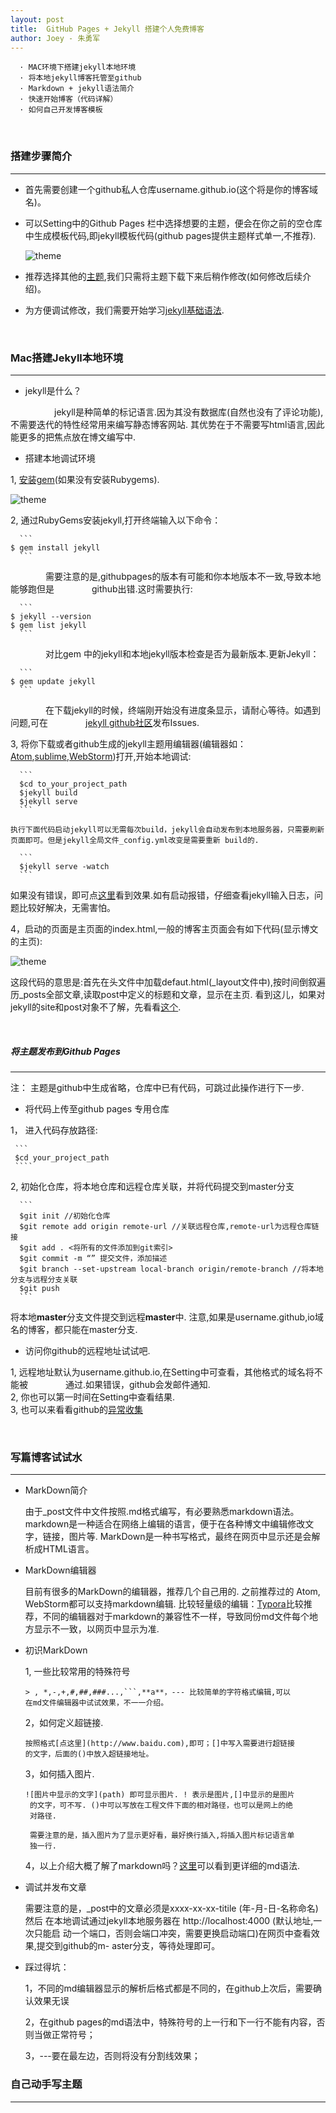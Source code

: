 ```yaml
---
layout: post
title:  GitHub Pages + Jekyll 搭建个人免费博客
author: Joey - 朱勇军
---
```


```
  · MAC环境下搭建jekyll本地环境
  · 将本地jekyll博客托管至github
  · Markdown + jekyll语法简介
  · 快速开始博客（代码详解）
  · 如何自己开发博客模板
```


&emsp;&emsp;&emsp;&emsp;

### 搭建步骤简介
------

 + 首先需要创建一个github私人仓库username.github.io(这个将是你的博客域名)。
 
 + 可以Setting中的Github Pages 栏中选择想要的主题，便会在你之前的空仓库中生成模板代码,即jekyll模板代码(github pages提供主题样式单一,不推荐).
 
   ![theme](/images/choose_theme.png)
   
 + 推荐选择其他的[主题](http://jekyllthemes.org/),我们只需将主题下载下来后稍作修改(如何修改后续介绍)。
 
 + 为方便调试修改，我们需要开始学习[jekyll基础语法](http://jekyllcn.com/docs/installation/ "jekyll中文网").
 
&emsp;&emsp;&emsp;&emsp;

### Mac搭建Jekyll本地环境
-------
 
* jekyll是什么？

​     &emsp;&emsp;&emsp;&emsp;&emsp;jekyll是种简单的标记语言.因为其没有数据库(自然也没有了评论功能),不需要迭代的特性经常用来编写静态博客网站. 其优势在于不需要写html语言,因此能更多的把焦点放在博文编写中.
 * 搭建本地调试环境
   
  1, [安装gem](https://rubygems.org/pages/download#formats)(如果没有安装Rubygems).
   
   ![theme](/images/rubygems.png)
   
  2, 通过RubyGems安装jekyll,打开终端输入以下命令：
   
      ```
    $ gem install jekyll
      ```
      
   &emsp;&emsp;&emsp;&emsp;需要注意的是,githubpages的版本有可能和你本地版本不一致,导致本地能够跑但是 &emsp;&emsp;&emsp;&emsp;github出错.这时需要执行:
   
      ```
    $ jekyll --version
    $ gem list jekyll
      ```
      
   &emsp;&emsp;&emsp;&emsp;对比gem 中的jekyll和本地jekyll版本检查是否为最新版本.更新Jekyll：
    
      ```
    $ gem update jekyll
      ```  
      
   &emsp;&emsp;&emsp;&emsp;在下载jekyll的时候，终端刚开始没有进度条显示，请耐心等待。如遇到问题,可在&emsp;&emsp;&emsp;&emsp;  [jekyll github社区](https://github.com/jekyll/jekyll/issues/new)发布Issues.
      
  3, 将你下载或者github生成的jekyll主题用编辑器(编辑器如：[Atom](https://atom.io/),[sublime](http://www.sublimetext.com/),[WebStorm](http://www.jetbrains.com/webstorm/))打开,开始本地调试:
     
      ```
      $cd to_your_project_path
      $jekyll build
      $jekyll serve
      ```
      
    执行下面代码启动jekyll可以无需每次build，jekyll会自动发布到本地服务器，只需要刷新页面即可。但是jekyll全局文件_config.yml改变是需要重新 build的.
  
      ```
      $jekyll serve -watch
      ```  
         
   如果没有错误，即可点[这里](http://localhost:4000)看到效果.如有启动报错，仔细查看jekyll输入日志，问题比较好解决，无需害怕。
      
  4，启动的页面是主页面的index.html,一般的博客主页面会有如下代码(显示博文的主页):
     
   ![theme](/images/code.png)
     
   这段代码的意思是:首先在头文件中加载defaut.html(_layout文件中),按时间倒叙遍历_posts全部文章,读取post中定义的标题和文章，显示在主页. 看到这儿，如果对jekyll的site和post对象不了解，先看看[这个](http://jekyllcn.com/docs/variables/).
   
   
 &emsp;&emsp;&emsp;&emsp;
 
##### 将主题发布到Github Pages
------
   
   注： 主题是github中生成省略，仓库中已有代码，可跳过此操作进行下一步.
  
   * 将代码上传至github pages 专用仓库
  
   1， 进入代码存放路径:
    
     ```
     $cd your_project_path
     ```` 
   
   2, 初始化仓库，将本地仓库和远程仓库关联，并将代码提交到master分支
     
      ```
      $git init //初始化仓库
      $git remote add origin remote-url //关联远程仓库,remote-url为远程仓库链接
      $git add . <将所有的文件添加到git索引>
      $git commit -m “” 提交文件，添加描述
      $git branch --set-upstream local-branch origin/remote-branch //将本地分支与远程分支关联
      $git push
      ```
   将本地**master**分支文件提交到远程**master**中. 注意,如果是username.github,io域名的博客，都只能在master分支.
  
   * 访问你github的远程地址试试吧.
   
   1, 远程地址默认为username.github.io,在Setting中可查看，其他格式的域名将不能被 &emsp;&emsp;&emsp;&emsp;通过.如果错误，github会发邮件通知.<br>
   2, 你也可以第一时间在Setting中查看结果.<br>
   3, 也可以来看看github的[异常收集](https://help.github.com/articles/troubleshooting-github-pages-builds/)
    
&emsp;&emsp;&emsp;&emsp;
   
### 写篇博客试试水
-----
  
   * MarkDown简介
     
      由于_post文件中文件按照.md格式编写，有必要熟悉markdown语法。markdown是一种适合在网络上编辑的语言，便于在各种博文中编辑修改文字，链接，图片等. MarkDown是一种书写格式，最终在网页中显示还是会解析成HTML语言。
     
   * MarkDown编辑器
     
     目前有很多的MarkDown的编辑器，推荐几个自己用的. 之前推荐过的 Atom, WebStorm都可以支持markdown编辑. 比较轻量级的编辑：[Typora](http://www.typora.io/)比较推荐，不同的编辑器对于markdown的兼容性不一样，导致同份md文件每个地方显示不一致，以网页中显示为准.
     
   * 初识MarkDown
     
      1, 一些比较常用的特殊符号
       
         > , *,-,+,#,##,###...,```,**a**，--- 比较简单的字符格式编辑,可以
         在md文件编辑器中试试效果，不一一介绍。
       
      2，如何定义超链接.
        
         按照格式[点这里](http://www.baidu.com),即可；[]中写入需要进行超链接
         的文字，后面的()中放入超链接地址。
        
      3，如何插入图片.
         
         ![图片中显示的文字](path) 即可显示图片. ! 表示是图片,[]中显示的是图片
          的文字，可不写. ()中可以写放在工程文件下面的相对路径，也可以是网上的绝
          对路径.
         
          需要注意的是，插入图片为了显示更好看，最好换行插入,将插入图片标记语言单
          独一行.
       
      4，以上介绍大概了解了markdown吗？[这里](http://www.appinn.com/markdown/#blockquote)可以看到更详细的md语法.         
   
   * 调试并发布文章
        
       需要注意的是，_post中的文章必须是xxxx-xx-xx-titile (年-月-日-名称命名) 然后
       在本地调试通过jekyll本地服务器在 http://localhost:4000 (默认地址,一次只能启
       动一个端口，否则会端口冲突，需要更换启动端口)在网页中查看效果,提交到github的m-
       aster分支，等待处理即可。
         
   * 踩过得坑：
         
      1，不同的md编辑器显示的解析后格式都是不同的，在github上次后，需要确认效果无误
           
      2，在github pages的md语法中，特殊符号的上一行和下一行不能有内容，否则当做正常符号；
           
      3，---要在最左边，否则将没有分割线效果；
      
### 自己动手写主题
------    
      
    